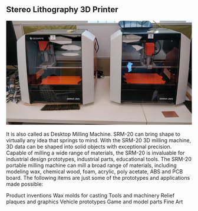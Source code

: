 ## Stereo Lithography 3D Printer

![Stereo Lithography 3D Printer](img/stereolithographyprinter.jpeg "Stereo Lithography ")



It is also called as Desktop Milling Machine.
SRM-20 can bring shape to virtually any idea that springs to mind. With the SRM-20 3D milling machine, 3D data can be shaped into solid objects with exceptional precision. Capable of milling a wide range of materials, the SRM-20 is invaluable for industrial design prototypes, industrial parts, educational tools.
The SRM-20 portable milling machine can mill a broad range of materials, including modeling wax, chemical wood, foam, acrylic, poly acetate, ABS and PCB board. The following items are just some of the prototypes and applications made possible:

Product inventions
Wax molds for casting
Tools and machinery
Relief plaques and graphics Vehicle prototypes
Game and model parts
Fine Art